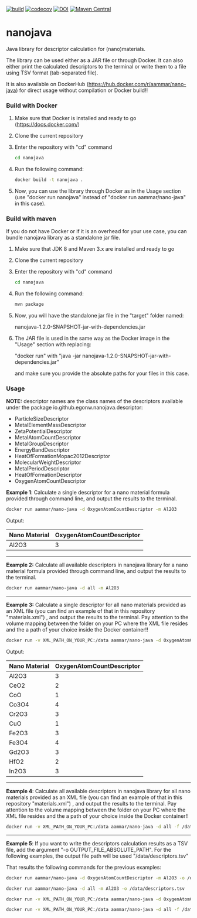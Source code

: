 [![build](https://github.com/egonw/nanojava/actions/workflows/maven.yml/badge.svg)](https://github.com/egonw/nanojava/actions/workflows/maven.yml)
[![codecov](https://codecov.io/gh/egonw/nanojava/branch/master/graph/badge.svg?token=7AGTB9R55I)](https://codecov.io/gh/egonw/nanojava)
[![DOI](https://zenodo.org/badge/16758207.svg)](https://zenodo.org/badge/latestdoi/16758207)
[![Maven Central](https://img.shields.io/maven-central/v/io.github.egonw/nanojava.svg?label=Maven%20Central)](https://search.maven.org/search?q=g:%22io.github.egonw%22%20AND%20a:%22nanojava%22)

# nanojava

Java library for descriptor calculation for (nano)materials.

The library can be used either as a JAR file or through Docker. It can also either print the calculated descriptors to the terminal or write them to a file using TSV format (tab-separated file).

It is also available on DockerHub (https://hub.docker.com/r/aammar/nano-java) for direct usage without compilation or Docker build!!

### Build with Docker

1. Make sure that Docker is installed and ready to go (https://docs.docker.com/)

2. Clone the current repository

3. Enter the repository with "cd" command

   ```bash
   cd nanojava
   ```

3. Run the following command:

   ```bash
   docker build -t nanojava . 
   ```

4. Now, you can use the library through Docker as in the Usage section (use "docker run nanojava" instead of "docker run aammar/nano-java" in this case).

### Build with maven

If you do not have Docker or if it is an overhead for your use case, you can bundle nanojava library as a standalone jar file.

1. Make sure that JDK 8 and Maven 3.x are installed and ready to go

2. Clone the current repository

3. Enter the repository with "cd" command

   ```bash
   cd nanojava
   ```

3. Run the following command:

   ```bash
   mvn package
   ```

4. Now, you will have the standalone jar file in the "target" folder named: 

   nanojava-1.2.0-SNAPSHOT-jar-with-dependencies.jar

5. The JAR file is used in the same way as the Docker image in the "Usage" section with replacing:

   "docker run" with "java -jar nanojava-1.2.0-SNAPSHOT-jar-with-dependencies.jar"

   and make sure you provide the absolute paths for your files in this case.

### Usage

**NOTE:** descriptor names are the class names of the descriptors available under the package io.github.egonw.nanojava.descriptor:

- ParticleSizeDescriptor
- MetalElementMassDescriptor
- ZetaPotentialDescriptor
- MetalAtomCountDescriptor
- MetalGroupDescriptor
- EnergyBandDescriptor
- HeatOfFormationMopac2012Descriptor
- MolecularWeightDescriptor
- MetalPeriodDescriptor
- HeatOfFormationDescriptor
- OxygenAtomCountDescriptor



**Example 1**: Calculate a single descriptor for a nano material formula provided through command line, and output the results to the terminal.

```bash
docker run aammar/nano-java -d OxygenAtomCountDescriptor -m Al2O3
```

Output:

| Nano Material | OxygenAtomCountDescriptor |
| ------------- | ------------------------- |
| Al2O3         | 3                         |

------

**Example 2:** Calculate all available descriptors in nanojava library for a nano material formula provided through command line, and output the results to the terminal.

```bash
docker run aammar/nano-java -d all -m Al2O3
```

------

**Example 3:**  Calculate a single descriptor for all nano materials provided as an XML file (you can find an example of that in this repository "materials.xml") , and output the results to the terminal. Pay attention to the volume mapping between the folder on your PC where the XML file resides and the a path of your choice inside the Docker container!!

```bash
docker run -v XML_PATH_ON_YOUR_PC:/data aammar/nano-java -d OxygenAtomCountDescriptor -f /data/materials.xml
```

Output:

| Nano Material | OxygenAtomCountDescriptor |
| ------------- | ------------------------- |
| Al2O3         | 3                         |
| CeO2          | 2                         |
| CoO           | 1                         |
| Co3O4         | 4                         |
| Cr2O3         | 3                         |
| CuO           | 1                         |
| Fe2O3         | 3                         |
| Fe3O4         | 4                         |
| Gd2O3         | 3                         |
| HfO2          | 2                         |
| In2O3         | 3                         |

------

**Example 4**:  Calculate all available descriptors in nanojava library for all nano materials provided as an XML file (you can find an example of that in this repository "materials.xml") , and output the results to the terminal. Pay attention to the volume mapping between the folder on your PC where the XML file resides and the a path of your choice inside the Docker container!!

```bash
docker run -v XML_PATH_ON_YOUR_PC:/data aammar/nano-java -d all -f /data/materials.xml
```

------

**Example 5**: If you want to write the descriptors calculation results as a TSV file, add the argument "-o OUTPUT_FILE_ABSOLUTE_PATH". For the following examples, the output file path will be used "/data/descriptors.tsv"

That results the following commands for the previous examples:

```bash
docker run aammar/nano-java -d OxygenAtomCountDescriptor -m Al2O3 -o /data/descriptors.tsv

docker run aammar/nano-java -d all -m Al2O3 -o /data/descriptors.tsv

docker run -v XML_PATH_ON_YOUR_PC:/data aammar/nano-java -d OxygenAtomCountDescriptor -f /data/materials.xml -o /data/descriptors.tsv

docker run -v XML_PATH_ON_YOUR_PC:/data aammar/nano-java -d all -f /data/materials.xml -o /data/descriptors.tsv
```

